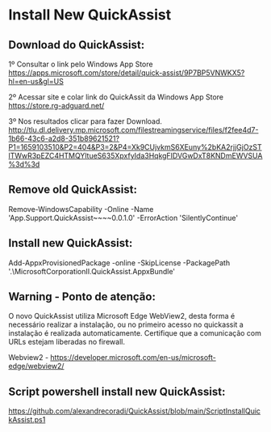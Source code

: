 # Install New QuickAssist

## Download do QuickAssist:
1º Consultar o link pelo Windows App Store
https://apps.microsoft.com/store/detail/quick-assist/9P7BP5VNWKX5?hl=en-us&gl=US

2º Acessar site e colar link do QuickAssit da Windows App Store
https://store.rg-adguard.net/

3º Nos resultados clicar para fazer Download. 
http://tlu.dl.delivery.mp.microsoft.com/filestreamingservice/files/f2fee4d7-1b66-43c6-a2d8-351b89621521?P1=1659103510&P2=404&P3=2&P4=Xk9CUjvkmS6XEuny%2bKA2rjjGjOzSTlTWwR3pEZC4HTMQYltueS635XpxfyIda3HqkgFIDVGwDxT8KNDmEWVSUA%3d%3d

## Remove old QuickAssist:
Remove-WindowsCapability -Online -Name 'App.Support.QuickAssist~~~~0.0.1.0' -ErrorAction 'SilentlyContinue'

## Install new QuickAssist:
Add-AppxProvisionedPackage -online -SkipLicense -PackagePath '.\MicrosoftCorporationII.QuickAssist.AppxBundle'

## Warning - Ponto de atenção:
O novo QuickAssist utiliza Microsoft Edge WebView2, desta forma é necessário realizar a instalação, ou no primeiro acesso no quickassit a instalação é realizada automaticamente. Certifique que a comunicação com URLs estejam liberadas no firewall. 

Webview2 - https://developer.microsoft.com/en-us/microsoft-edge/webview2/

## Script powershell install new QuickAssist:
https://github.com/alexandrecoradi/QuickAssist/blob/main/ScriptInstallQuickAssist.ps1


